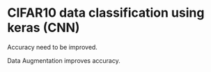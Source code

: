 # CIFAR10 data classification using keras (CNN)

Accuracy need to be improved.

Data Augmentation improves accuracy.
